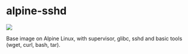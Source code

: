 # alpine-sshd
[![](https://imagelayers.io/badge/eviles/alpine-sshd:latest.svg)](https://imagelayers.io/?images=eviles/alpine-sshd:latest 'Get your own badge on imagelayers.io')

Base image on Alpine Linux, with supervisor, glibc, sshd and basic tools (wget, curl, bash, tar).
